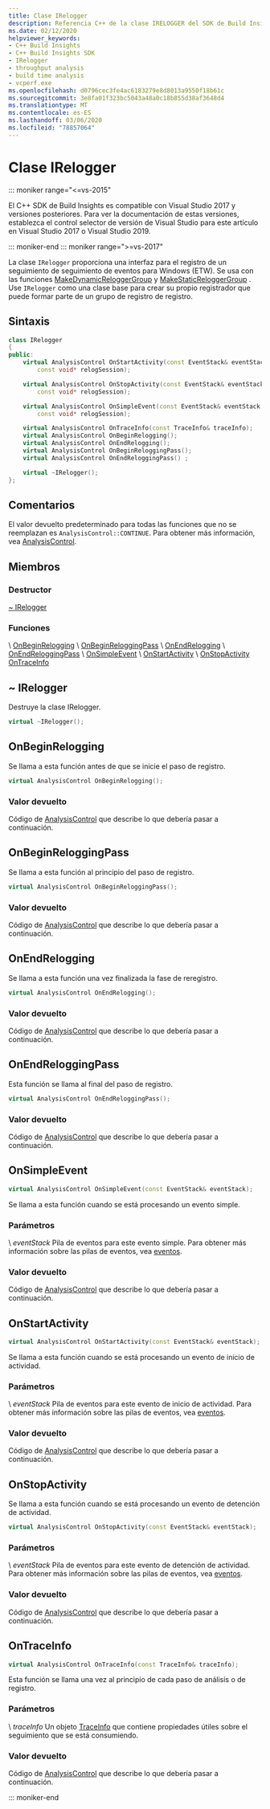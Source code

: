 ```yaml
---
title: Clase IRelogger
description: Referencia C++ de la clase IRELOGGER del SDK de Build Insights.
ms.date: 02/12/2020
helpviewer_keywords:
- C++ Build Insights
- C++ Build Insights SDK
- IRelogger
- throughput analysis
- build time analysis
- vcperf.exe
ms.openlocfilehash: d0796cec3fe4ac6183279e8d8013a9550f18b61c
ms.sourcegitcommit: 3e8fa01f323bc5043a48a0c18b855d38af3648d4
ms.translationtype: MT
ms.contentlocale: es-ES
ms.lasthandoff: 03/06/2020
ms.locfileid: "78857064"
---
```

# <a name="irelogger-class"></a>Clase IRelogger

::: moniker range="<=vs-2015"

El C++ SDK de Build Insights es compatible con Visual Studio 2017 y versiones posteriores. Para ver la documentación de estas versiones, establezca el control selector de versión de Visual Studio para este artículo en Visual Studio 2017 o Visual Studio 2019.

::: moniker-end
::: moniker range=">=vs-2017"

La clase `IRelogger` proporciona una interfaz para el registro de un seguimiento de seguimiento de eventos para Windows (ETW). Se usa con las funciones [MakeDynamicReloggerGroup](../functions/make-dynamic-relogger-group.md) y [MakeStaticReloggerGroup](../functions/make-static-analyzer-group.md) . Use `IRelogger` como una clase base para crear su propio registrador que puede formar parte de un grupo de registro de registro.

## <a name="syntax"></a>Sintaxis

```cpp
class IRelogger
{
public:
    virtual AnalysisControl OnStartActivity(const EventStack& eventStack,
        const void* relogSession);

    virtual AnalysisControl OnStopActivity(const EventStack& eventStack,
        const void* relogSession);

    virtual AnalysisControl OnSimpleEvent(const EventStack& eventStack,
        const void* relogSession);

    virtual AnalysisControl OnTraceInfo(const TraceInfo& traceInfo);
    virtual AnalysisControl OnBeginRelogging();
    virtual AnalysisControl OnEndRelogging();
    virtual AnalysisControl OnBeginReloggingPass();
    virtual AnalysisControl OnEndReloggingPass() ;

    virtual ~IRelogger();
};
```

## <a name="remarks"></a>Comentarios

El valor devuelto predeterminado para todas las funciones que no se reemplazan es `AnalysisControl::CONTINUE`. Para obtener más información, vea [AnalysisControl](analysis-control-enum-class.md).

## <a name="members"></a>Miembros

### <a name="destructor"></a>Destructor

[~ IRelogger](#irelogger-destructor)

### <a name="functions"></a>Funciones

\ [OnBeginRelogging](#on-begin-relogging)
\ [OnBeginReloggingPass](#on-begin-relogging-pass)
\ [OnEndRelogging](#on-end-relogging)
\ [OnEndReloggingPass](#on-end-relogging-pass)
\ [OnSimpleEvent](#on-simple-event)
\ [OnStartActivity](#on-start-activity)
\ [OnStopActivity](#on-stop-activity)
[OnTraceInfo](#on-trace-info)

## <a name="irelogger-destructor"></a>~ IRelogger

Destruye la clase IRelogger.

```cpp
virtual ~IRelogger();
```

## <a name="on-begin-relogging"></a>OnBeginRelogging

Se llama a esta función antes de que se inicie el paso de registro.

```cpp
virtual AnalysisControl OnBeginRelogging();
```

### <a name="return-value"></a>Valor devuelto

Código de [AnalysisControl](analysis-control-enum-class.md) que describe lo que debería pasar a continuación.

## <a name="on-begin-relogging-pass"></a>OnBeginReloggingPass

Se llama a esta función al principio del paso de registro.

```cpp
virtual AnalysisControl OnBeginReloggingPass();
```

### <a name="return-value"></a>Valor devuelto

Código de [AnalysisControl](analysis-control-enum-class.md) que describe lo que debería pasar a continuación.

## <a name="on-end-relogging"></a>OnEndRelogging

Se llama a esta función una vez finalizada la fase de reregistro.

```cpp
virtual AnalysisControl OnEndRelogging();
```

### <a name="return-value"></a>Valor devuelto

Código de [AnalysisControl](analysis-control-enum-class.md) que describe lo que debería pasar a continuación.

## <a name="on-end-relogging-pass"></a>OnEndReloggingPass

Esta función se llama al final del paso de registro.

```cpp
virtual AnalysisControl OnEndReloggingPass();
```

### <a name="return-value"></a>Valor devuelto

Código de [AnalysisControl](analysis-control-enum-class.md) que describe lo que debería pasar a continuación.

## <a name="on-simple-event"></a>OnSimpleEvent

```cpp
virtual AnalysisControl OnSimpleEvent(const EventStack& eventStack);
```

Se llama a esta función cuando se está procesando un evento simple.

### <a name="parameters"></a>Parámetros

\ *eventStack*
Pila de eventos para este evento simple. Para obtener más información sobre las pilas de eventos, vea [eventos](../event-table.md).

### <a name="return-value"></a>Valor devuelto

Código de [AnalysisControl](analysis-control-enum-class.md) que describe lo que debería pasar a continuación.

## <a name="on-start-activity"></a>OnStartActivity

```cpp
virtual AnalysisControl OnStartActivity(const EventStack& eventStack);
```

Se llama a esta función cuando se está procesando un evento de inicio de actividad.

### <a name="parameters"></a>Parámetros

\ *eventStack*
Pila de eventos para este evento de inicio de actividad. Para obtener más información sobre las pilas de eventos, vea [eventos](../event-table.md).

### <a name="return-value"></a>Valor devuelto

Código de [AnalysisControl](analysis-control-enum-class.md) que describe lo que debería pasar a continuación.

## <a name="on-stop-activity"></a>OnStopActivity

Se llama a esta función cuando se está procesando un evento de detención de actividad.

```cpp
virtual AnalysisControl OnStopActivity(const EventStack& eventStack);
```

### <a name="parameters"></a>Parámetros

\ *eventStack*
Pila de eventos para este evento de detención de actividad. Para obtener más información sobre las pilas de eventos, vea [eventos](../event-table.md).

### <a name="return-value"></a>Valor devuelto

Código de [AnalysisControl](analysis-control-enum-class.md) que describe lo que debería pasar a continuación.

## <a name="on-trace-info"></a>OnTraceInfo

```cpp
virtual AnalysisControl OnTraceInfo(const TraceInfo& traceInfo);
```

Esta función se llama una vez al principio de cada paso de análisis o de registro.

### <a name="parameters"></a>Parámetros

\ *traceInfo*
Un objeto [TraceInfo](../cpp-event-data-types/trace-info.md) que contiene propiedades útiles sobre el seguimiento que se está consumiendo.

### <a name="return-value"></a>Valor devuelto

Código de [AnalysisControl](analysis-control-enum-class.md) que describe lo que debería pasar a continuación.

::: moniker-end
